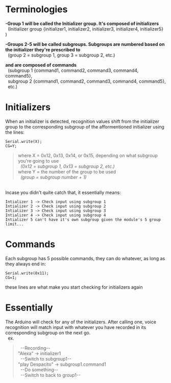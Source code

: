 # Terminologies
**-Group 1 will be called the Initializer group. It's composed of initializers** <br>
  &nbsp; (Initializer group {initializer1, initializer2, initializer3, initializer4, initializer5} )

**-Groups 2-5 will be called subgroups. Subgroups are numbered based on the initializer they're prescribed to** <br>
  &nbsp; (group 2 = subgroup 1, group 3 = subgroup 2, etc.)
  
**and are composed of commands** <br>
  &nbsp; (subgroup 1 {command1, command2, command3, command4, command5}, <br>
  &nbsp; subgroup 2 {command1, command2, command3, command4, command5}, <br>
  &nbsp; etc.)

# Initializers
When an initializer is detected, recognition values shift from the initializer group to the corresponding subgroup of the afformentioned initializer using the lines:<br>
```
Serial.write(X);
CG=Y;
```
>where X = 0x12, 0x13, 0x14, or 0x15, depending on what subgroup you're going to use<br>
*&nbsp;&nbsp;(0x12 = subgroup 1, 0x13 = subgroup 2, etc.)*<br>
>where Y = the number of the group to be used<br>
*&nbsp;&nbsp;(group = subgroup number + 1)*<br>
<br>
Incase you didn't quite catch that, it essentially means: <br>
  
    Intializer 1 -> Check input using subgroup 1
    Intializer 2 -> Check input using subgroup 2
    Intializer 3 -> Check input using subgroup 3
    Intializer 4 -> Check input using subgroup 4
    Intializer 5 can't have it's own subgroup given the module's 5 group limit...

# Commands
Each subgroup has 5 possible commands, they can do whatever, as long as they always end in:
```
Serial.write(0x11);
CG=1;
```
these lines are what make you start checking for initializers again

# Essentially

The Arduino will check for any of the initializers. After calling one, voice recognition will match input with whatever you have recorded in its corresponding subgroup on the next go. <br>
&nbsp; ex.<br>
>&nbsp;&nbsp;--Recording--<br>
>"Alexa" -> initializer1<br>
>&nbsp;&nbsp;--Switch to subgroup1--<br>
>"play Despacito" -> subgroup1.command1<br>
>&nbsp;&nbsp;--Do something--<br>
>&nbsp;&nbsp;--Switch to back to group1--
